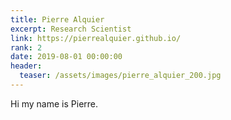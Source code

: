 ```yaml
---
title: Pierre Alquier
excerpt: Research Scientist
link: https://pierrealquier.github.io/
rank: 2
date: 2019-08-01 00:00:00
header:
  teaser: /assets/images/pierre_alquier_200.jpg
---
```


Hi my name is Pierre.

